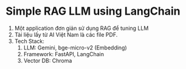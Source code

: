 # Simple RAG LLM using LangChain
1. Một application đơn giản sử dụng RAG để tuning LLM
2. Tài liệu lấy từ AI Việt Nam là các file PDF.
3. Tech Stack:
   1. LLM: Gemini, bge-micro-v2 (Embedding)
   2. Framework: FastAPI, LangChain
   3. Vector DB: Chroma